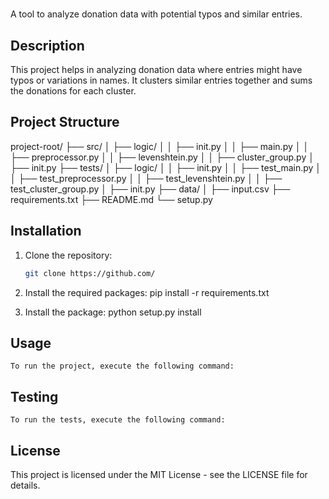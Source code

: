 # 

A tool to analyze donation data with potential typos and similar entries.

## Description

This project helps in analyzing donation data where entries might have typos or variations in names. It clusters similar entries together and sums the donations for each cluster.

## Project Structure

project-root/
├── src/
│ ├── logic/
│ │ ├── init.py
│ │ ├── main.py
│ │ ├── preprocessor.py
│ │ ├── levenshtein.py
│ │ ├── cluster_group.py
│ ├── init.py
├── tests/
│ ├── logic/
│ │ ├── init.py
│ │ ├── test_main.py
│ │ ├── test_preprocessor.py
│ │ ├── test_levenshtein.py
│ │ ├── test_cluster_group.py
│ ├── init.py
├── data/
│ ├── input.csv
├── requirements.txt
├── README.md
└── setup.py

## Installation

1. Clone the repository:

   ```sh
   git clone https://github.com/

   ```

2. Install the required packages:
   pip install -r requirements.txt

3. Install the package:
   python setup.py install

## Usage
    To run the project, execute the following command:


## Testing
    To run the tests, execute the following command:

## License
This project is licensed under the MIT License - see the LICENSE file for details.
